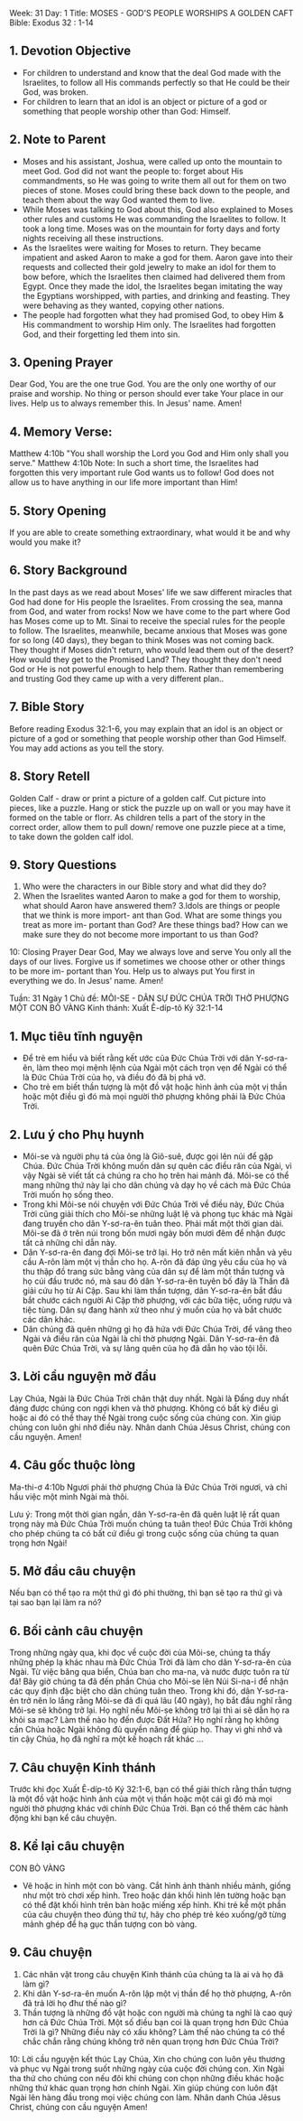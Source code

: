 Week: 31
Day: 1
Title: MOSES - GOD'S PEOPLE WORSHIPS A GOLDEN CAFT
Bible: Exodus 32 : 1-14

## 1. Devotion Objective
 - For children to understand and know that the deal God made with the Israelites, to follow all His commands perfectly so that He could be their God, was broken.
- For children to learn that an idol is an object or picture of a god or something that people worship other than God: Himself.

## 2. Note to Parent
- Moses and his assistant, Joshua, were called up onto the mountain to meet God. God did not want the people to: forget about His commandments, so He was going to write them all out for them on two pieces of stone. Moses could bring these back down to the people, and teach them about the way God wanted them to live.
- While Moses was talking to God about this, God also explained to Moses other rules and customs He was commanding the Israelites to follow. It took a long time. Moses was on the mountain for forty days and forty nights receiving all these instructions.
- As the Israelites were waiting for Moses to return. They became impatient and asked Aaron to make a god for them. Aaron gave into their requests and collected their gold jewelry to make an idol for them to bow before, which the Israelites then claimed had delivered them from Egypt. Once they made the idol, the Israelites began imitating the way the Egyptians worshipped, with parties, and drinking and feasting. They were behaving as they wanted, copying other nations.
- The people had forgotten what they had promised God, to obey Him & His commandment to worship Him only. The Israelites had forgotten God, and their forgetting led them into sin.

## 3. Opening Prayer
Dear God, You are the one true God. You are the only one worthy of our praise and worship. No thing or person should ever take Your place in our lives. Help us to always remember this. In Jesus' name. Amen!

## 4. Memory Verse:
 Matthew 4:10b "You shall worship the Lord you God and Him only shall you serve." Matthew 4:10b Note: In such a short time, the Israelites had forgotten this very important rule God wants us to follow! God does not allow us to have anything in our life more important than Him!

## 5. Story Opening
If you are able to create something extraordinary, what would it be and why would you make it?


## 6. Story Background
In the past days as we read about Moses' life we saw different miracles that God had done for His people the Israelites. From crossing the sea, manna from God, and water from rocks! Now we have come to the part where God has Moses come up to Mt. Sinai to receive the special rules for the people to follow.
The Israelites, meanwhile, became anxious that Moses was gone for so long (40 days), they began to think Moses was not coming back. They thought if Moses didn't return, who would lead them out of the desert? How would they get to the Promised Land? They thought they don't need God or He is not powerful enough to help them. Rather than remembering and trusting God they came up with a very different plan..


## 7. Bible Story
Before reading Exodus 32:1-6, you may explain that an idol is an object or picture of a god or something that people worship other than God Himself. You may add actions as you tell the story.

## 8. Story Retell
Golden Calf - draw or print a picture of a golden calf. Cut picture into pieces, like a puzzle. Hang or stick the puzzle up on wall or you may have it formed on the table or florr. As children tells a part of the story in the correct order, allow them to pull down/ remove one puzzle piece at a time, to take down the golden calf idol.

## 9. Story Questions
1. Who were the characters in our Bible story and what did they do?
2. When the Israelites wanted Aaron to make a god for them to worship, what should Aaron have answered them?
3.ldols are things or people that we think is more import- ant than God. What are some things you treat as more im- portant than God? Are these things bad? How can we make sure they do not become more important to us than God?

10: Closing Prayer
Dear God, May we always love and serve You only all the days of our lives. Forgive us if sometimes we choose other or other things to be more im- portant than You. Help us to always put You first in everything we do. In Jesus' name. Amen!


Tuần: 31
Ngày 1
Chủ đề: MÔI-SE - DÂN SỰ ĐỨC CHÚA TRỜI THỜ PHƯỢNG MỘT CON BÒ VÀNG
Kinh thánh: Xuất Ê-díp-tô Ký 32:1-14

## 1. Mục tiêu tĩnh nguyện
 - Để trẻ em hiểu và biết rằng kết ước của Đức Chúa Trời với dân Y-sơ-ra-ên, làm theo mọi mệnh lệnh của Ngài một cách trọn vẹn để Ngài có thể là Đức Chúa Trời của họ, và điều đó đã bị phá vỡ.
- Cho trẻ em biết thần tượng là một đồ vật hoặc hình ảnh của một vị thần hoặc một điều gì đó mà mọi người thờ phượng không phải là Đức Chúa Trời.

## 2. Lưu ý cho Phụ huynh
- Môi-se và người phụ tá của ông là Giô-suê, được gọi lên núi để gặp Chúa. Đức Chúa Trời không muốn dân sự quên các điều răn của Ngài, vì vậy Ngài sẽ viết tất cả chúng ra cho họ trên hai mảnh đá. Môi-se có thể mang những thứ này lại cho dân chúng và dạy họ về cách mà Đức Chúa Trời muốn họ sống theo.
- Trong khi Môi-se nói chuyện với Đức Chúa Trời về điều này, Đức Chúa Trời cũng giải thích cho Môi-se những luật lệ và phong tục khác mà Ngài đang truyền cho dân Y-sơ-ra-ên tuân theo. Phải mất một thời gian dài. Môi-se đã ở trên núi trong bốn mươi ngày bốn mươi đêm để nhận được tất cả những chỉ dẫn này.
- Dân Y-sơ-ra-ên đang đợi Môi-se trở lại. Họ trở nên mất kiên nhẫn và yêu cầu A-rôn làm một vị thần cho họ. A-rôn đã đáp ứng yêu cầu của họ và thu thập đồ trang sức bằng vàng của dân sự để làm một thần tượng và họ cúi đầu trước nó, mà sau đó dân Y-sơ-ra-ên tuyên bố đây là Thần đã giải cứu họ từ Ai Cập. Sau khi làm thần tượng, dân Y-sơ-ra-ên bắt đầu bắt chước cách người Ai Cập thờ phượng, với các bữa tiệc, uống rượu và tiệc tùng. Dân sự đang hành xử theo như ý muốn của họ và bắt chước các dân khác.
- Dân chúng đã quên những gì họ đã hứa với Đức Chúa Trời, để vâng theo Ngài và điều răn của Ngài là chỉ thờ phượng Ngài. Dân Y-sơ-ra-ên đã quên Đức Chúa Trời, và sự lãng quên của họ đã dẫn họ vào tội lỗi.

## 3. Lời cầu nguyện mở đầu
Lạy Chúa, Ngài là Đức Chúa Trời chân thật duy nhất. Ngài là Đấng duy nhất đáng được chúng con ngợi khen và thờ phượng. Không có bất kỳ điều gì hoặc ai đó có thể thay thế Ngài trong cuộc sống của chúng con. Xin giúp chúng con luôn ghi nhớ điều này. Nhân danh Chúa Jêsus Christ, chúng con cầu nguyện. Amen!

## 4. Câu gốc thuộc lòng
 Ma-thi-ơ 4:10b
Ngươi phải thờ phượng Chúa là Đức Chúa Trời ngươi, và chỉ hầu việc một mình Ngài mà thôi.

Lưu ý: Trong một thời gian ngắn, dân Y-sơ-ra-ên đã quên luật lệ rất quan trọng này mà Đức Chúa Trời muốn chúng ta tuân theo! Đức Chúa Trời không cho phép chúng ta có bất cứ điều gì trong cuộc sống của chúng ta quan trọng hơn Ngài!

## 5. Mở đầu câu chuyện
Nếu bạn có thể tạo ra một thứ gì đó phi thường, thì bạn sẽ tạo ra thứ gì và tại sao bạn lại làm ra nó?


## 6. Bối cảnh câu chuyện
Trong những ngày qua, khi đọc về cuộc đời của Môi-se, chúng ta thấy những phép lạ khác nhau mà Đức Chúa Trời đã làm cho dân Y-sơ-ra-ên của Ngài. Từ việc băng qua biển, Chúa ban cho ma-na, và nước được tuôn ra từ đá! Bây giờ chúng ta đã đến phần Chúa cho Môi-se lên Núi Si-na-i để nhận các quy định đặc biệt cho dân chúng tuân theo.
Trong khi đó, dân Y-sơ-ra-ên trở nên lo lắng rằng Môi-se đã đi quá lâu (40 ngày), họ bắt đầu nghĩ rằng Môi-se sẽ không trở lại. Họ nghĩ nếu Môi-se không trở lại thì ai sẽ dẫn họ ra khỏi sa mạc? Làm thế nào họ đến được Đất Hứa? Họ nghĩ rằng họ không cần Chúa hoặc Ngài không đủ quyền năng để giúp họ. Thay vì ghi nhớ và tin cậy Chúa, họ đã nghĩ ra một kế hoạch rất khác ...


## 7. Câu chuyện Kinh thánh
Trước khi đọc Xuất Ê-díp-tô Ký 32:1-6, bạn có thể giải thích rằng thần tượng là một đồ vật hoặc hình ảnh của một vị thần hoặc một cái gì đó mà mọi người thờ phượng khác với chính Đức Chúa Trời. Bạn có thể thêm các hành động khi bạn kể câu chuyện.

## 8. Kể lại câu chuyện
CON BÒ VÀNG
- Vẽ hoặc in hình một con bò vàng. Cắt hình ảnh thành nhiều mảnh, giống như một trò chơi xếp hình. Treo hoặc dán khối hình lên tường hoặc bạn có thể đặt khối hình trên bàn hoặc miếng xếp hình. Khi trẻ kể một phần của câu chuyện theo đúng thứ tự, hãy cho phép trẻ kéo xuống/gỡ từng mảnh ghép để hạ gục thần tượng con bò vàng.

## 9. Câu chuyện
1. Các nhân vật trong câu chuyện Kinh thánh của chúng ta là ai và họ đã làm gì?
2. Khi dân Y-sơ-ra-ên muốn A-rôn lập một vị thần để họ thờ phượng, A-rôn đã trả lời họ đhư thế nào gì?
3. Thần tượng là những đồ vật hoặc con người mà chúng ta nghĩ là cao quý hơn cả Đức Chúa Trời. Một số điều bạn coi là quan trọng hơn Đức Chúa Trời là gì? Những điều này có xấu không? Làm thế nào chúng ta có thể chắc chắn rằng chúng không trở nên quan trọng hơn Đức Chúa Trời?

10: Lời cầu nguyện kết thúc
Lạy Chúa, Xin cho chúng con luôn yêu thương và phục vụ Ngài trong suốt những ngày của cuộc đời chúng con. Xin Ngài tha thứ cho chúng con nếu đôi khi chúng con chọn những điều khác hoặc những thứ khác quan trọng hơn chính Ngài. Xin giúp chúng con luôn đặt Ngài lên hàng đầu trong mọi việc chúng con làm. Nhân danh Chúa Jêsus Christ, chúng con cầu nguyện Amen!
